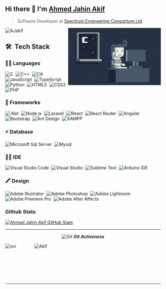 ## Hi there 👋 I'm [Ahmed Jahin Akif](https://www.linkedin.com/in/ajakif/)
> Software Developer at [Spectrum Engineering Consortium Ltd](https://spectrum-bd.com/)

<img src="https://komarev.com/ghpvc/?username=AJakif" alt="AJakif" />

<img alt="Night Coding" src="https://github.com/AJakif/AJakif/blob/master/assets/Night-Coding.gif" align="right"/>

## 🛠 &nbsp;Tech Stack

### 👩‍💻 Languages

![C](https://img.shields.io/badge/C-00599C?style=for-the-badge&logo=c&logoColor=white)&nbsp;
![C++](https://img.shields.io/badge/C%2B%2B-00599C?style=for-the-badge&logo=c%2B%2B&logoColor=white)&nbsp;
![C#](https://img.shields.io/badge/C%23-239120?style=for-the-badge&logo=c-sharp&logoColor=white")&nbsp;
![JavaScript](https://img.shields.io/badge/JavaScript-323330?style=for-the-badge&logo=javascript&logoColor=F7DF1E)&nbsp;
![TypeScript](https://img.shields.io/badge/TypeScript-007ACC?style=for-the-badge&logo=typescript&logoColor=white)&nbsp;
![Python](https://img.shields.io/badge/Python-3776AB?style=for-the-badge&logo=python&logoColor=white)&nbsp;
![HTML5](https://img.shields.io/badge/HTML5-E34F26?style=for-the-badge&logo=html5&logoColor=white")&nbsp;
![CSS3](https://img.shields.io/badge/CSS3-1572B6?style=for-the-badge&logo=css3&logoColor=white)&nbsp;
![PHP](https://img.shields.io/badge/PHP-777BB4?style=for-the-badge&logo=php&logoColor=white)&nbsp;

### 🚀 Frameworks
![.Net](https://img.shields.io/badge/.NET-512BD4?style=for-the-badge&logo=dotnet&logoColor=white)&nbsp;
![Node.js](https://img.shields.io/badge/Node.js-339933?style=for-the-badge&logo=nodedotjs&logoColor=white)&nbsp;
![Laravel](https://img.shields.io/badge/Laravel-FF2D20?style=for-the-badge&logo=laravel&logoColor=white)&nbsp;
![React](https://img.shields.io/badge/React-20232A?style=for-the-badge&logo=react&logoColor=61DAFB)&nbsp;
![React Router](https://img.shields.io/badge/React_Router-CA4245?style=for-the-badge&logo=react-router&logoColor=white)&nbsp;
![Angular](https://img.shields.io/badge/Angular-DD0031?style=for-the-badge&logo=angular&logoColor=white)&nbsp;
![Bootstrap](https://img.shields.io/badge/Bootstrap-563D7C?style=for-the-badge&logo=bootstrap&logoColor=white)&nbsp;
![Ant Design](https://img.shields.io/badge/Ant%20Design-1890FF?style=for-the-badge&logo=antdesign&logoColor=white)&nbsp;
![XAMPP](https://img.shields.io/badge/Xampp-F37623?style=for-the-badge&logo=xampp&logoColor=white)&nbsp;

### ⚡ Database
![Microsoft Sql Server](https://img.shields.io/badge/Microsoft%20SQL%20Server-CC2927?style=for-the-badge&logo=microsoft%20sql%20server&logoColor=white)&nbsp;
![Mysql](https://img.shields.io/badge/MySQL-005C84?style=for-the-badge&logo=mysql&logoColor=white)&nbsp;

### 👩‍💻 IDE
![Visual Studio Code](https://img.shields.io/badge/Visual_Studio_Code-0078D4?style=for-the-badge&logo=visual%20studio%20code&logoColor=white)&nbsp;
![Visual Studio](https://img.shields.io/badge/Visual_Studio-5C2D91?style=for-the-badge&logo=visual%20studio&logoColor=white)&nbsp;
![Sublime Text](https://img.shields.io/badge/sublime_text-%23575757.svg?&style=for-the-badge&logo=sublime-text&logoColor=important)&nbsp;
![Arduino IDE](https://img.shields.io/badge/Android_Studio-3DDC84?style=for-the-badge&logo=android-studio&logoColor=white)&nbsp;

### 🖍 Design
![Adobe Illustrator](https://img.shields.io/badge/Adobe%20Illustrator-FF9A00?style=for-the-badge&logo=adobe%20illustrator&logoColor=white)&nbsp;
![Adobe Photoshop](https://img.shields.io/badge/Adobe%20Photoshop-31A8FF?style=for-the-badge&logo=Adobe%20Photoshop&logoColor=black)&nbsp;
![Adobe Lightroom](https://img.shields.io/badge/Adobe%20Lightroom-31A8FF?style=for-the-badge&logo=Adobe%20Lightroom&logoColor=white)&nbsp;
![Adobe Premiere Pro](https://img.shields.io/badge/Adobe%20Premiere%20Pro-9999FF?style=for-the-badge&logo=Adobe%20Premiere%20Pro&logoColor=white)&nbsp;
![Adobe After Affects](https://img.shields.io/badge/Adobe%20after%20affects-CF96FD?style=for-the-badge&logo=Adobe%20after%20effects&logoColor=393665)&nbsp;

### Github Stats

[![Ahmed Jahin Akif GitHub Stats](https://github-readme-stats.vercel.app/api?username=AJakif&include_all_commits=true&count_private=true&show_icons=true&line_height=20&title_color=7A7ADB&icon_color=2234AE&text_color=D3D3D3&bg_color=0,000000,130F40)](https://github.com/AJakif)
<hr>
<p align="center">
 <img src="https://media.giphy.com/media/W5eoZHPpUx9sapR0eu/giphy.gif" width="30px" alt="Git"/>&nbsp;<i><b>Git Activeness</b></i></p>
 
<p><img align="left" src="https://github-readme-stats.vercel.app/api/top-langs?username=AJakif&show_icons=true&locale=en&layout=compact&theme=algolia" alt="ovi" /></p>
<p>&nbsp;<img align="right" src="https://github-readme-streak-stats.herokuapp.com/?user=AJakif&theme=algolia" alt="Akif" width="410" /></p>
<br><br><br><br><br>

<hr>
